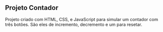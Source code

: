 ## Projeto Contador

Projeto criado com HTML, CSS, e JavaScript para simular um contador com três botôes. São eles de incremento, decremento e um para resetar.
